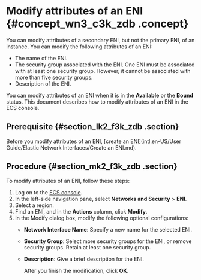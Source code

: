 # Modify attributes of an ENI {#concept_wn3_c3k_zdb .concept}

You can modify attributes of a secondary ENI, but not the primary ENI, of an instance. You can modify the following attributes of an ENI:

-   The name of the ENI.
-   The security group associated with the ENI. One ENI must be associated with at least one security group. However, it cannot be associated with more than five security groups.
-   Description of the ENI.

You can modify attributes of an ENI when it is in the **Available** or the **Bound** status. This document describes how to modify attributes of an ENI in the ECS console.

## Prerequisite {#section_lk2_f3k_zdb .section}

Before you modify attributes of an ENI, [create an ENI](intl.en-US/User Guide/Elastic Network Interfaces/Create an ENI.md).

## Procedure {#section_mk2_f3k_zdb .section}

To modify attributes of an ENI, follow these steps:

1.  Log on to the [ECS console](https://ecs.console.aliyun.com/?spm=a2c4g.11186623.2.9.FNEORG#/home).
2.  In the left-side navigation pane, select **Networks and Security** \> **ENI**.
3.  Select a region.
4.  Find an ENI, and in the **Actions** column, click **Modify**.
5.  In the Modify dialog box, modify the following optional configurations:
    -   **Network Interface Name**: Specify a new name for the selected ENI.
    -   **Security Group**: Select more security groups for the ENI, or remove security groups. Retain at least one security group.
    -   **Description**: Give a brief description for the ENI.

        After you finish the modification, click **OK**.


